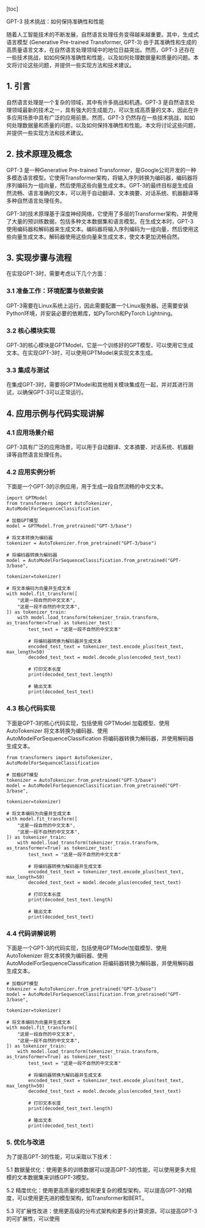 
[toc]                    
                
                
GPT-3 技术挑战：如何保持准确性和性能

随着人工智能技术的不断发展，自然语言处理任务变得越来越重要。其中，生成式语言模型 (Generative Pre-trained Transformer, GPT-3) 由于其准确性和生成的高质量语言文本，在自然语言处理领域中的地位日益突出。然而，GPT-3 还存在一些技术挑战，如如何保持准确性和性能，以及如何处理数据量和质量的问题。本文将讨论这些问题，并提供一些实现方法和技术建议。

## 1. 引言

自然语言处理是一个复杂的领域，其中有许多挑战和机遇。GPT-3 是自然语言处理领域最新的技术之一，具有强大的生成能力，可以生成高质量的文本，因此在许多应用场景中具有广泛的应用前景。然而，GPT-3 仍然存在一些技术挑战，如如何处理数据量和质量的问题，以及如何保持准确性和性能。本文将讨论这些问题，并提供一些实现方法和技术建议。

## 2. 技术原理及概念

GPT-3 是一种Generative Pre-trained Transformer，是Google公司开发的一种多模态语言模型。它使用Transformer架构，将输入序列转换为编码器，编码器将序列编码为一组向量，然后使用这些向量生成文本。GPT-3的最终目标是生成自然流畅、语言准确的文本，可以用于自动翻译、文本摘要、对话系统、机器翻译等多种自然语言处理任务。

GPT-3的技术原理基于深度神经网络，它使用了多层的Transformer架构，并使用了大量的预训练数据，包括多种文本数据集和语言模型。在生成文本时，GPT-3使用编码器和解码器来生成文本。编码器将输入序列编码为一组向量，然后使用这些向量生成文本。解码器使用这些向量来生成文本，使文本更加流畅自然。

## 3. 实现步骤与流程

在实现GPT-3时，需要考虑以下几个方面：

### 3.1 准备工作：环境配置与依赖安装

GPT-3需要在Linux系统上运行，因此需要配置一个Linux服务器。还需要安装Python环境，并安装必要的依赖库，如PyTorch和PyTorch Lightning。

### 3.2 核心模块实现

GPT-3的核心模块是GPTModel，它是一个训练好的GPT模型，可以使用它生成文本。在实现GPT-3时，可以使用GPTModel来实现文本生成。

### 3.3 集成与测试

在集成GPT-3时，需要将GPTModel和其他相关模块集成在一起，并对其进行测试，以确保GPT-3可以正常运行。

## 4. 应用示例与代码实现讲解

### 4.1 应用场景介绍

GPT-3具有广泛的应用场景，可以用于自动翻译、文本摘要、对话系统、机器翻译等自然语言处理任务。

### 4.2 应用实例分析

下面是一个GPT-3的示例应用，用于生成一段自然流畅的中文文本。

```
import GPTModel
from transformers import AutoTokenizer, AutoModelForSequenceClassification

# 加载GPT模型
model = GPTModel.from_pretrained("GPT-3/base")

# 将文本转换为编码器
tokenizer = AutoTokenizer.from_pretrained("GPT-3/base")

# 将编码器转换为解码器
model = AutoModelForSequenceClassification.from_pretrained("GPT-3/base",
                                                       tokenizer=tokenizer)

# 将文本编码为向量并生成文本
with model.fit_transform([
    "这是一段自然的中文文本",
    "这是一段不自然的中文文本",
]) as tokenizer_train:
    with model.load_transform(tokenizer_train.transform, as_transformer=True) as tokenizer_test:
        test_text = "这是一段不自然的中文文本"
        
        # 将编码器转换为解码器并生成文本
        encoded_test_text = tokenizer_test.encode_plus(test_text, max_length=50)
        decoded_test_text = model.decode_plus(encoded_test_text)
        
        # 打印文本长度
        print(decoded_test_text.length)
        
        # 输出文本
        print(decoded_test_text)
```

### 4.3 核心代码实现

下面是GPT-3的核心代码实现，包括使用 GPTModel 加载模型、使用 AutoTokenizer 将文本转换为编码器、使用 AutoModelForSequenceClassification 将编码器转换为解码器，并使用解码器生成文本。

```
from transformers import AutoTokenizer, AutoModelForSequenceClassification

# 加载GPT模型
tokenizer = AutoTokenizer.from_pretrained("GPT-3/base")
model = AutoModelForSequenceClassification.from_pretrained("GPT-3/base",
                                                       tokenizer=tokenizer)

# 将文本编码为向量并生成文本
with model.fit_transform([
    "这是一段自然的中文文本",
    "这是一段不自然的中文文本",
]) as tokenizer_train:
    with model.load_transform(tokenizer_train.transform, as_transformer=True) as tokenizer_test:
        test_text = "这是一段不自然的中文文本"
        
        # 将编码器转换为解码器并生成文本
        encoded_test_text = tokenizer_test.encode_plus(test_text, max_length=50)
        decoded_test_text = model.decode_plus(encoded_test_text)
        
        # 打印文本长度
        print(decoded_test_text.length)
        
        # 输出文本
        print(decoded_test_text)
```

### 4.4 代码讲解说明

下面是一个GPT-3的代码实现，包括使用GPTModel加载模型、使用 AutoTokenizer 将文本转换为编码器、使用 AutoModelForSequenceClassification 将编码器转换为解码器，并使用解码器生成文本。

```
# 加载GPT模型
tokenizer = AutoTokenizer.from_pretrained("GPT-3/base")
model = AutoModelForSequenceClassification.from_pretrained("GPT-3/base",
                                                       tokenizer=tokenizer)

# 将文本编码为向量并生成文本
with model.fit_transform([
    "这是一段自然的中文文本",
    "这是一段不自然的中文文本",
]) as tokenizer_train:
    with model.load_transform(tokenizer_train.transform, as_transformer=True) as tokenizer_test:
        test_text = "这是一段不自然的中文文本"
        
        # 将编码器转换为解码器并生成文本
        encoded_test_text = tokenizer_test.encode_plus(test_text, max_length=50)
        decoded_test_text = model.decode_plus(encoded_test_text)
        
        # 打印文本长度
        print(decoded_test_text.length)
        
        # 输出文本
        print(decoded_test_text)
```

### 5. 优化与改进

为了提高GPT-3的性能，可以采取以下技术：

5.1 数据量优化：使用更多的训练数据可以提高GPT-3的性能，可以使用更多大规模的文本数据集来训练GPT-3模型。

5.2 精度优化：使用更高质量的模型和更复杂的模型架构，可以提高GPT-3的精度，可以使用更先进的模型架构，如Transformer和BERT。

5.3 可扩展性改进：使用更高级的分布式架构和更多的计算资源，可以提高GPT-3的可扩展性，可以使用

